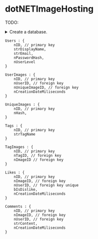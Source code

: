 # dotNETImageHosting

TODO:


<details> 
  <summary>Create a database.</summary>

    Users : {
        nID, // primary key
        strDisplayName,
        strEmail,
        nPasswordHash,
        nUserLevel
    }

</details>


```
Users : {
    nID, // primary key
    strDisplayName,
    strEmail,
    nPasswordHash,
    nUserLevel
}
```

```
UserImages : {
    nID, // primary key
    nUserID, // foreign key
    nUniqueImageID, // foreign key
    nCreationDateMiliseconds
}
```


```
UniqueImages : {
    nID, // primary key
    nHash,
}
```


```
Tags : {
    nID, // primary key
    strTagName
}
```


```
TagImages : {
    nID, // primary key
    nTagID, // foreign key
    nImageID // foreign key
}
```


```
Likes : {
    nID, // primary key
    nImageID, // foreign key
    nUserID, // foreign key unique
    bIsDislike,
    nCreationDateMiliseconds
}
```


```
Comments : {
    nID, // primary key
    nImageID, // foreign key
    nUserID, // foreign key
    strContent,
    nCreationDateMiliseconds
}
```